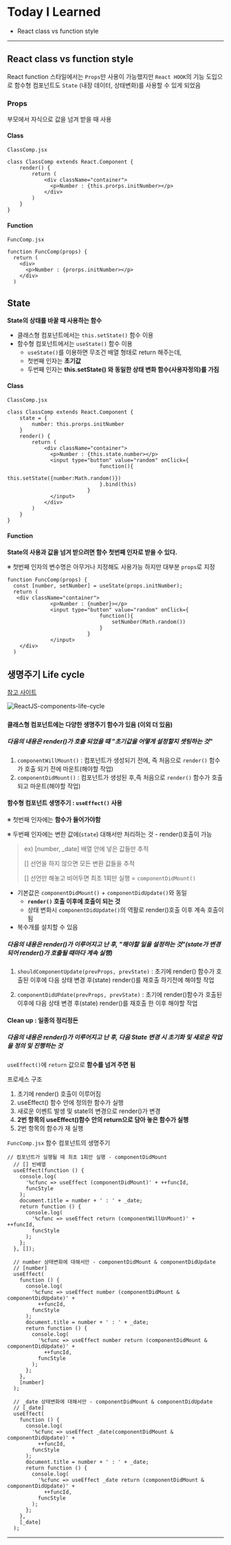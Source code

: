 # Today I Learned

* React class vs function style

---



## React class vs function style

React function 스타일에서는 `Props`만 사용이 가능했지만 `React HOOK`의 기능 도입으로 함수형 컴포넌트도 `State` (내장 데이터, 상태변화)를 사용할 수 있게 되었음

### Props

부모에서 자식으로 값을 넘겨 받을 때 사용

#### Class

`ClassComp.jsx`

```react
class ClassComp extends React.Component {
	render() {
		return (
			<div className="container">
			  <p>Number : {this.prorps.initNumber></p>
			</div>
		)
	}
}
```

#### Function

`FuncComp.jsx`

```react
function FuncComp(props) {
  return (
    <div>
      <p>Number : {prorps.initNumber></p>
    </div>
  )
```



## State

**State의 상태를 바꿀 때 사용하는 함수**

* 클래스형 컴포넌트에서는 `this.setState()` 함수 이용
* 함수형 컴포넌트에서는 `useState()` 함수 이용
  * `useState()`를 이용하면 무조건 배열 형태로 return 해주는데,
  * 첫번째 인자는 **초기값**
  * 두번째 인자는 **this.setState() 와 동일한 상태 변화 함수(사용자정의)를 가짐**

#### Class

`ClassComp.jsx`

```react
class ClassComp extends React.Component {
	state = {
		number: this.prorps.initNumber
	}
	render() {
		return (
			<div className="container">
			  <p>Number : {this.state.number></p>
              <input type="button" value="random" onClick={
                              function(){
                                  this.setState({number:Math.random()})
                              }.bind(this)
                          }
              </input>
			</div>
		)
	}
}
```

#### Function

**State의 사용과 값을 넘겨 받으려면 함수 첫번째 인자로 받을 수 있다.**

※ 첫번째 인자의 변수명은 아무거나 지정해도 사용가능 하지만 대부분 `props`로 지정

```react
function FuncComp(props) {
  const [number, setNumber] = useState(props.initNumber);
  return (
   <div className="container">
			  <p>Number : {number}></p>
              <input type="button" value="random" onClick={
                              function(){
                                  setNumber(Math.random())
                              }
                          }
              </input>
	</div>
  )
```



## 생명주기 Life cycle

[참고 사이트](https://m.blog.naver.com/aim4u/221901085338)

![ReactJS-components-life-cycle](C:\dev\TIL\2020_12_13\img\ReactJS-components-life-cycle.png)

##### 

#### 클래스형 컴포넌트에는 다양한 생명주기 함수가 있음 (이외 더 있음)

##### 다음의 내용은 render()가 호출 되었을 때 "초기값을 어떻게 설정할지 셋팅하는 것"

1. `componentWillMount()` : 컴포넌트가 생성되기 전에, 즉 처음으로 `render()` 함수가 호출 되기 전에 마운트(해야할 작업)
2. `componentDidMount()` :  컴포넌트가 생성된 후,즉 처음으로 `render()` 함수가 호출되고 마운트(해야할 작업)

#### 함수형 컴포넌트 생명주기 : `useEffect()` 사용

※ 첫번째 인자에는 **함수가 들어가야함**

※ 두번째 인자에는 변한 값에(`state`) 대해서만 처리하는 것 - render()호출이 가능

> ex) [number, _date] 배열 안에 넣은 값들만 추적
>
> [] 선언을 하지 않으면 모든 변환 값들을 추적
>
> [] 선언만 해놓고 비어두면 최초 1회만 실행 = `componentDidMount()` 

* 기본값은 `componentDidMount()` + `componentDidUpdate()`와 동일
  * **`render()` 호출 이후에 호출이 되는 것**
  * 상태 변화시 `componentDidUpdate()`의 역활로 render()호출 이후 계속 호출이 됨
* 복수개를 설치할 수 있음



##### 다음의 내용은 render()가 이루어지고 난 후, "해야할 일을 설정하는 것"(state가 변경되어 render()가 호출될 때마다 계속 실행)

1. `shouldComponentUpdate(prevProps, prevState)` : 초기에 render() 함수가 호출된 이후에 다음 상태 변경 후(state) render()를 재호출 하기전에 해야할 작업

2. `componentDidUPdate(prevProps, prevState)` : 초기에 render()함수가 호출된 이후에 다음 상태 변경 후(state) render()를 재호출 한 이후 해야할 작업



#### Clean up : 일종의 정리정돈

##### 다음의 내용은 render()가 이루어지고 난 후, 다음 State 변경 시 초기화 및 새로운 작업을 정의 및 진행하는 것

`useEffect()`에 `return` 값으로 **함수를 넘겨 주면 됨**

프로세스 구조

1. 초기에 render() 호출이 이루어짐
2. useEffect() 함수 안에 정의한 함수가 실행
3. 새로운 이벤트 발생 및 state의 변경으로 render()가 변경
4. **2번 항목의 useEffect()함수 안의 return으로 담아 놓은 함수가 실행**
5. 2번 항목의 함수가 재 실행



`FuncComp.jsx` 함수 컴포넌트의 생명주기

```react
// 컴포넌트가 실행될 때 최초 1회만 실행 - componentDidMount
  // [] 빈배열
  useEffect(function () {
    console.log(
      '%cfunc => useEffect (componentDidMount)' + ++funcId,
      funcStyle
    );
    document.title = number + ' : ' + _date;
    return function () {
      console.log(
        '%cfunc => useEffect return (componentWillUnMount)' + ++funcId,
        funcStyle
      );
    };
  }, []);

  // number 상태변화에 대해서만 - componentDidMount & componentDidUpdate
  // [number]
  useEffect(
    function () {
      console.log(
        '%cfunc => useEffect number (componentDidMount & componentDidUpdate)' +
          ++funcId,
        funcStyle
      );
      document.title = number + ' : ' + _date;
      return function () {
        console.log(
          '%cfunc => useEffect number return (componentDidMount & componentDidUpdate)' +
            ++funcId,
          funcStyle
        );
      };
    },
    [number]
  );

  // _date 상태변화에 대해서만 - componentDidMount & componentDidUpdate
  // [_date]
  useEffect(
    function () {
      console.log(
        '%cfunc => useEffect _date(componentDidMount & componentDidUpdate)' +
          ++funcId,
        funcStyle
      );
      document.title = number + ' : ' + _date;
      return function () {
        console.log(
          '%cfunc => useEffect _date return (componentDidMount & componentDidUpdate)' +
            ++funcId,
          funcStyle
        );
      };
    },
    [_date]
  );
```



---

